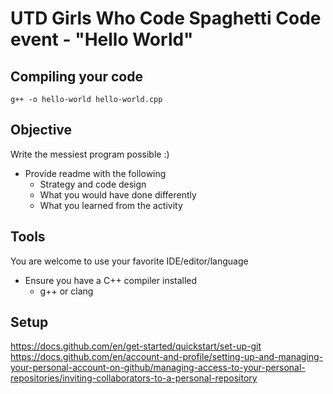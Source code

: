 # UTD Girls Who Code Spaghetti Code event - "Hello World" #
## Compiling your code ##
```
g++ -o hello-world hello-world.cpp
```

## Objective ##
Write the messiest program possible :)
* Provide readme with the following
    * Strategy and code design
    * What you would have done differently
    * What you learned from the activity

## Tools ##
You are welcome to use your favorite IDE/editor/language
* Ensure you have a C++ compiler installed
    * g++ or clang


## Setup ##
https://docs.github.com/en/get-started/quickstart/set-up-git
https://docs.github.com/en/account-and-profile/setting-up-and-managing-your-personal-account-on-github/managing-access-to-your-personal-repositories/inviting-collaborators-to-a-personal-repository
